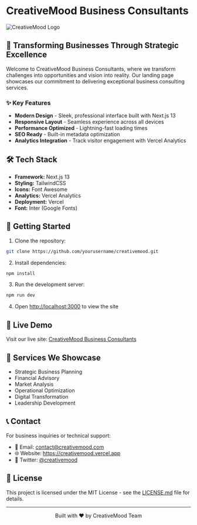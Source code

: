 # CreativeMood Business Consultants

![CreativeMood Logo](https://vbfejmafjqgcfrzxewcd.supabase.co/storage/v1/object/public/general//Black_Simple_Creative_Agency_Logo-removebg-preview.png)

## 🚀 Transforming Businesses Through Strategic Excellence

Welcome to CreativeMood Business Consultants, where we transform challenges into opportunities and vision into reality. Our landing page showcases our commitment to delivering exceptional business consulting services.

### ✨ Key Features

- **Modern Design** - Sleek, professional interface built with Next.js 13
- **Responsive Layout** - Seamless experience across all devices
- **Performance Optimized** - Lightning-fast loading times
- **SEO Ready** - Built-in metadata optimization
- **Analytics Integration** - Track visitor engagement with Vercel Analytics

## 🛠️ Tech Stack

- **Framework:** Next.js 13
- **Styling:** TailwindCSS
- **Icons:** Font Awesome
- **Analytics:** Vercel Analytics
- **Deployment:** Vercel
- **Font:** Inter (Google Fonts)

## 🚀 Getting Started

1. Clone the repository:
```bash
git clone https://github.com/yourusername/creativemood.git
```

2. Install dependencies:
```bash
npm install
```

3. Run the development server:
```bash
npm run dev
```

4. Open [http://localhost:3000](http://localhost:3000) to view the site

## 📱 Live Demo

Visit our live site: [CreativeMood Business Consultants](https://creativemood.vercel.app)

## 💼 Services We Showcase

- Strategic Business Planning
- Financial Advisory
- Market Analysis
- Operational Optimization
- Digital Transformation
- Leadership Development

## 📞 Contact

For business inquiries or technical support:
- 📧 Email: contact@creativemood.com
- 🌐 Website: https://creativemood.vercel.app
- 📱 Twitter: [@creativemood](https://twitter.com/creativemood)

## 📄 License

This project is licensed under the MIT License - see the [LICENSE.md](LICENSE.md) file for details.

---

<p align="center">Built with ❤️ by CreativeMood Team</p>
